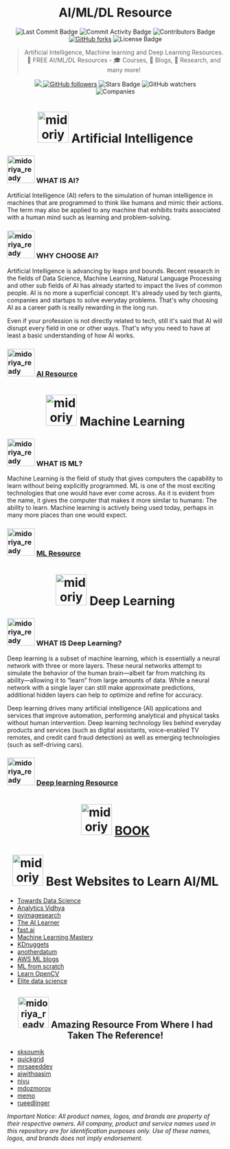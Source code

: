 <div align="center">
<H1>
AI/ML/DL Resource
</H1>
</div>
<div align="center">
<img src="https://img.shields.io/github/last-commit/srajan-kiyotaka/AI-ML-DL-Resource" alt="Last Commit Badge"/>
<img src="https://img.shields.io/github/commit-activity/w/srajan-kiyotaka/AI-ML-DL-Resource" alt="Commit Activity Badge"/>
<img src="https://img.shields.io/github/contributors/srajan-kiyotaka/AI-ML-DL-Resource" alt="Contributors Badge"/>
<a href="https://github.com/srajan-kiyotaka/AI-ML-DL-Resource/network"><img alt="GitHub forks" src="https://img.shields.io/github/forks/srajan-kiyotaka/AI-ML-DL-Resource"></a>
<img src="https://img.shields.io/github/license/srajan-kiyotaka/AI-ML-DL-Resource" alt="License Badge"/>


> Artificial Intelligence, Machine learning and Deep Learning Resources. 🚀 FREE AI/ML/DL Resources - 🎓 Courses, 📝 Blogs, 🔬 Research, and many more!

<a href="https://www.linkedin.com/in/srajan-chourasia/">
<img src="https://camo.githubusercontent.com/406fa0f807a6e4126cf965cf201f6197861d49e3/68747470733a2f2f696d672e736869656c64732e696f2f747769747465722f75726c3f6c6162656c3d4c696e6b6564496e266c6f676f3d6c696e6b6564496e267374796c653d736f6369616c2675726c3d68747470732533412532462532467777772e6c696e6b6564696e2e636f6d253246696e253246716173696d2d68617373616e253246"/>
</a>
<a href="https://github.com/srajan-kiyotaka">
<img alt="GitHub followers" src="https://img.shields.io/github/followers/srajan-kiyotaka?label=Follow&style=social"/></a>
<img src="https://img.shields.io/github/stars/srajan-kiyotaka/AI-ML-DL-Resource?style=social" alt="Stars Badge"/>
<img alt="GitHub watchers" src="https://img.shields.io/github/watchers/srajan-kiyotaka/AI-ML-DL-Resource?style=social">
</div>
<div align="center">
<img src="https://github.com/srajan-kiyotaka/free-ai-resources/blob/master/companies.jpg" alt="Companies"/>
<H1>
<a href="https://emoji.discord.st/emojis/saberChan.png"><img src="https://emoji.discord.st/emojis/saberChan.png" width="72px" height="72px" alt="midoriya_ready"></a>
Artificial Intelligence
</H1>
</div>

### <a href="https://emoji.discord.st/emojis/fcebd823-96f5-40ba-886e-bbf58a80a7ef.png"><img src="https://emoji.discord.st/emojis/fcebd823-96f5-40ba-886e-bbf58a80a7ef.png" width="64px" height="64px" alt="midoriya_ready"></a> WHAT IS AI?

Artificial Intelligence (AI) refers to the simulation of human intelligence in machines that are programmed to think like humans and mimic their actions. The term may also be applied to any machine that exhibits traits associated with a human mind such as learning and problem-solving.

### <a href="https://emoji.discord.st/emojis/3dad9d16-69b8-46e3-b860-9c85cf1a7fe6.png"><img src="https://emoji.discord.st/emojis/3dad9d16-69b8-46e3-b860-9c85cf1a7fe6.png" width="64px" height="64px" alt="midoriya_ready"></a> WHY CHOOSE AI?

Artificial Intelligence is advancing by leaps and bounds. Recent research in the fields of Data Science, Machine Learning, Natural Language Processing and other sub fields of AI has already started to impact the lives of common people. AI is no more a superficial concept. It's already used by tech giants, companies and startups to solve everyday problems. That's why choosing AI as a career path is really rewarding in the long run.

Even if your profession is not directly related to tech, still it's said that AI will disrupt every field in one or other ways. That's why you need to have at least a basic understanding of how AI works.

### <a href="https://emoji.discord.st/emojis/2cd14dcd-82c7-444a-a286-30784007a914.png"><img src="https://emoji.discord.st/emojis/2cd14dcd-82c7-444a-a286-30784007a914.png" width="64px" height="64px" alt="midoriya_ready"></a> [AI Resource](AI_RESOURCE.md)

<div align="center">
<H1>
<a href="https://emoji.discord.st/emojis/ComfySagiri.png"><img src="https://emoji.discord.st/emojis/ComfySagiri.png" width="72px" height="72px" alt="midoriya_ready"></a>
Machine Learning
</H1>
</div>

### <a href="https://emoji.discord.st/emojis/b6fbae96-63e0-4656-99d9-1cba37a7d747.png"><img src="https://emoji.discord.st/emojis/b6fbae96-63e0-4656-99d9-1cba37a7d747.png" width="64px" height="64px" alt="midoriya_ready"></a> WHAT IS ML?

Machine Learning is the field of study that gives computers the capability to learn without being explicitly programmed. ML is one of the most exciting technologies that one would have ever come across. As it is evident from the name, it gives the computer that makes it more similar to humans: The ability to learn. Machine learning is actively being used today, perhaps in many more places than one would expect.

### <a href="https://emoji.discord.st/emojis/GWnanamiRinWave.png"><img src="https://emoji.discord.st/emojis/GWnanamiRinWave.png" width="64px" height="64px" alt="midoriya_ready"></a> [ML Resource](ML_RESOURCE.md)

<div align="center">
<H1>
<a href="https://emoji.discord.st/emojis/flandre_laugh.png"><img src="https://emoji.discord.st/emojis/flandre_laugh.png" width="72px" height="72px" alt="midoriya_ready"></a>
Deep Learning
</H1>
</div>

### <a href="https://emoji.discord.st/emojis/e21767b7-630b-4e42-924a-fcb30ad2d714.png"><img src="https://emoji.discord.st/emojis/e21767b7-630b-4e42-924a-fcb30ad2d714.png" width="64px" height="64px" alt="midoriya_ready"></a> WHAT IS Deep Learning?

Deep learning is a subset of machine learning, which is essentially a neural network with three or more layers. These neural networks attempt to simulate the behavior of the human brain—albeit far from matching its ability—allowing it to “learn” from large amounts of data. While a neural network with a single layer can still make approximate predictions, additional hidden layers can help to optimize and refine for accuracy.

Deep learning drives many artificial intelligence (AI) applications and services that improve automation, performing analytical and physical tasks without human intervention. Deep learning technology lies behind everyday products and services (such as digital assistants, voice-enabled TV remotes, and credit card fraud detection) as well as emerging technologies (such as self-driving cars).

### <a href="https://emoji.discord.st/emojis/NepHug.png"><img src="https://emoji.discord.st/emojis/NepHug.png" width="64px" height="64px" alt="midoriya_ready"></a> [Deep learning Resource](DL_RESOURCE.md)

<div align="center">

# <a href="https://emoji.discord.st/emojis/d8b7a8d7-f3e5-4284-93db-a7fa8f75b515.png"><img src="https://emoji.discord.st/emojis/d8b7a8d7-f3e5-4284-93db-a7fa8f75b515.png" width="72px" height="72px" alt="midoriya_ready"></a> [BOOK](BOOK.md)

</div>

<div align="center">
<H1>
<a href="https://emoji.discord.st/emojis/mexShrug.png"><img src="https://emoji.discord.st/emojis/mexShrug.png" width="72px" height="72px" alt="midoriya_ready"></a>
Best Websites to Learn AI/ML
</H1>
</div>

- [Towards Data Science](https://towardsdatascience.com/)
- [Analytics Vidhya](https://www.analyticsvidhya.com/)
- [pyimagesearch](https://www.pyimagesearch.com/)
- [The AI Learner](https://theailearner.com/)
- [fast.ai](https://www.fast.ai/)
- [Machine Learning Mastery](https://machinelearningmastery.com/)
- [KDnuggets](https://www.kdnuggets.com/)
- [anotherdatum](https://anotherdatum.com/)
- [AWS ML blogs](https://aws.amazon.com/blogs/machine-learning/)
- [ML from scratch](https://mlfromscratch.com/)
- [Learn OpenCV](https://www.learnopencv.com/)
- [Elite data science](https://elitedatascience.com/)


<div align="center">
<H2>
<a href="https://emoji.discord.st/emojis/2427ed28-27d9-44a3-bbbe-003ef9e5138e.png"><img src="https://emoji.discord.st/emojis/2427ed28-27d9-44a3-bbbe-003ef9e5138e.png" width="72px" height="72px" alt="midoriya_ready"></a>
Amazing Resource From Where I had Taken The Reference!
</H2>
</div>

- [sksoumik](https://github.com/sksoumik/AI-resources#course)
- [quickgrid](https://github.com/quickgrid/AI-Resources)
- [mrsaeeddev](https://github.com/mrsaeeddev/free-ai-resources)
- [aiwithqasim](https://github.com/aiwithqasim/Free-Artificial-Intelligence-Resources)
- [nivu](https://github.com/nivu/ai_all_resources)
- [mdozmorov](https://github.com/mdozmorov/MachineLearning_notes#keras-tensorflow)
- [memo](https://github.com/memo/ai-resources)
- [rueedlinger](https://github.com/rueedlinger/ml-resources)

_Important Notice: All product names, logos, and brands are property of their respective owners. All company, product and service names used in this repository are for identification purposes only. Use of these names, logos, and brands does not imply endorsement._
